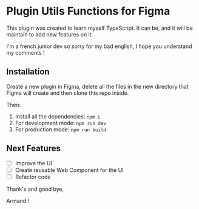 # Plugin Utils Functions for Figma

This plugin was created to learn myself TypeScript. It can be, and it will be maintain to add new features on it.

I'm a french junior dev so sorry for my bad english, I hope you understand my comments !

## Installation

Create a new plugin in Figma, delete all the files in the new directory that Figma will create and then clone this repo inside.

Then:

1. Install all the dependencies: `npm i`.
2. For development mode: `npm run dev`
3. For production mode: `npm run build`

## Next Features

- [ ] Improve the UI
- [ ] Create reusable Web Component for the UI
- [ ] Refactor code

Thank's and good bye,

Armand !
